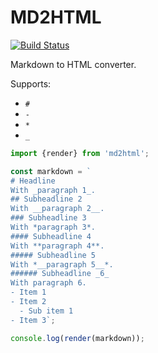 MD2HTML
=======

[![Build Status](https://travis-ci.org/BonnierNews/md2html.svg?branch=master)](https://travis-ci.org/BonnierNews/md2html)

Markdown to HTML converter.

Supports:
- `#`
- `-`
- `*`
- `_`

```js
import {render} from 'md2html';

const markdown = `
# Headline
With _paragraph 1_.
## Subheadline 2
With __paragraph 2__.
### Subheadline 3
With *paragraph 3*.
#### Subheadline 4
With **paragraph 4**.
##### Subheadline 5
With *__paragraph 5__*.
###### Subheadline _6_
With paragraph 6.
- Item 1
- Item 2
  - Sub item 1
- Item 3`;

console.log(render(markdown));
```

